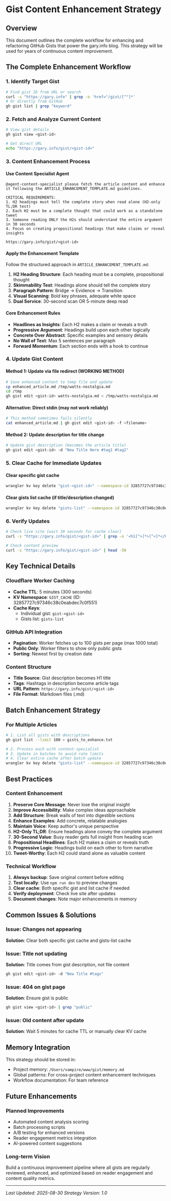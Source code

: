 # Gist Content Enhancement Strategy

## Overview
This document outlines the complete workflow for enhancing and refactoring GitHub Gists that power the gary.info blog. This strategy will be used for years of continuous content improvement.

## The Complete Enhancement Workflow

### 1. Identify Target Gist
```bash
# Find gist ID from URL or search
curl -s "https://gary.info" | grep -o 'href="/gist/[^"]*'
# Or directly from GitHub
gh gist list | grep "keyword"
```

### 2. Fetch and Analyze Current Content
```bash
# View gist details
gh gist view <gist-id>

# Get direct URL
echo "https://gary.info/gist/<gist-id>"
```

### 3. Content Enhancement Process

#### Use Content Specialist Agent
```
@agent-content-specialist please fetch the article content and enhance it following the ARTICLE_ENHANCEMENT_TEMPLATE.md guidelines. 

CRITICAL REQUIREMENTS:
1. H2 headings must tell the complete story when read alone (H2-only TL;DR test)
2. Each H2 must be a complete thought that could work as a standalone tweet
3. Someone reading ONLY the H2s should understand the entire argument in 30 seconds
4. Focus on creating propositional headings that make claims or reveal insights

https://gary.info/gist/<gist-id>
```

#### Apply the Enhancement Template
Follow the structured approach in `ARTICLE_ENHANCEMENT_TEMPLATE.md`:

1. **H2 Heading Structure**: Each heading must be a complete, propositional thought
2. **Skimmability Test**: Headings alone should tell the complete story
3. **Paragraph Pattern**: Bridge → Evidence → Transition
4. **Visual Scanning**: Bold key phrases, adequate white space
5. **Dual Service**: 30-second scan OR 5-minute deep read

#### Core Enhancement Rules
- **Headlines as Insights**: Each H2 makes a claim or reveals a truth
- **Progressive Argument**: Headings build upon each other logically  
- **Concrete Over Abstract**: Specific examples and sensory details
- **No Wall of Text**: Max 5 sentences per paragraph
- **Forward Momentum**: Each section ends with a hook to continue

### 4. Update Gist Content

#### Method 1: Update via file redirect (WORKING METHOD)
```bash
# Save enhanced content to temp file and update
cp enhanced_article.md /tmp/watts-nostalgia.md
cd /tmp
gh gist edit <gist-id> watts-nostalgia.md < /tmp/watts-nostalgia.md
```

#### Alternative: Direct stdin (may not work reliably)
```bash
# This method sometimes fails silently
cat enhanced_article.md | gh gist edit <gist-id> -f <filename>
```

#### Method 2: Update description for title change
```bash
# Update gist description (becomes the article title)
gh gist edit <gist-id> -d "New Title Here #tag1 #tag2"
```

### 5. Clear Cache for Immediate Updates

#### Clear specific gist cache
```bash
wrangler kv key delete "gist-<gist-id>" --namespace-id 32857727c97346c38c0eabdec7c0f551 --remote
```

#### Clear gists list cache (if title/description changed)
```bash
wrangler kv key delete "gists-list" --namespace-id 32857727c97346c38c0eabdec7c0f551 --remote
```

### 6. Verify Updates
```bash
# Check live site (wait 30 seconds for cache clear)
curl -s "https://gary.info/gist/<gist-id>" | grep -o '<h1[^>]*>[^<]*</h1>'

# Check content preview
curl -s "https://gary.info/gist/<gist-id>" | head -50
```

## Key Technical Details

### Cloudflare Worker Caching
- **Cache TTL**: 5 minutes (300 seconds)
- **KV Namespace**: `GIST_CACHE` (ID: 32857727c97346c38c0eabdec7c0f551)
- **Cache Keys**: 
  - Individual gist: `gist-<gist-id>`
  - Gists list: `gists-list`

### GitHub API Integration
- **Pagination**: Worker fetches up to 100 gists per page (max 1000 total)
- **Public Only**: Worker filters to show only public gists
- **Sorting**: Newest first by creation date

### Content Structure
- **Title Source**: Gist description becomes H1 title
- **Tags**: Hashtags in description become article tags
- **URL Pattern**: `https://gary.info/gist/<gist-id>`
- **File Format**: Markdown files (.md)

## Batch Enhancement Strategy

### For Multiple Articles
```bash
# 1. List all gists with descriptions
gh gist list --limit 100 > gists_to_enhance.txt

# 2. Process each with content-specialist
# 3. Update in batches to avoid rate limits
# 4. Clear entire cache after batch update
wrangler kv key delete "gists-list" --namespace-id 32857727c97346c38c0eabdec7c0f551 --remote
```

## Best Practices

### Content Enhancement
1. **Preserve Core Message**: Never lose the original insight
2. **Improve Accessibility**: Make complex ideas approachable
3. **Add Structure**: Break walls of text into digestible sections
4. **Enhance Examples**: Add concrete, relatable analogies
5. **Maintain Voice**: Keep author's unique perspective
6. **H2-Only TL;DR**: Ensure headings alone convey the complete argument
7. **30-Second Value**: Busy reader gets full insight from heading scan
8. **Propositional Headlines**: Each H2 makes a claim or reveals truth
9. **Progressive Logic**: Headings build on each other to form narrative
10. **Tweet-Worthy**: Each H2 could stand alone as valuable content

### Technical Workflow
1. **Always backup**: Save original content before editing
2. **Test locally**: Use `npm run dev` to preview changes
3. **Clear cache**: Both specific gist and list cache if needed
4. **Verify deployment**: Check live site after updates
5. **Document changes**: Note major enhancements in memory

## Common Issues & Solutions

### Issue: Changes not appearing
**Solution**: Clear both specific gist cache and gists-list cache

### Issue: Title not updating
**Solution**: Title comes from gist description, not file content
```bash
gh gist edit <gist-id> -d "New Title #tags"
```

### Issue: 404 on gist page
**Solution**: Ensure gist is public
```bash
gh gist view <gist-id> | grep "public"
```

### Issue: Old content after update
**Solution**: Wait 5 minutes for cache TTL or manually clear KV cache

## Memory Integration

This strategy should be stored in:
- Project memory: `/Users/vampire/www/gist/memory.md`
- Global patterns: For cross-project content enhancement techniques
- Workflow documentation: For team reference

## Future Enhancements

### Planned Improvements
- Automated content analysis scoring
- Batch processing scripts
- A/B testing for enhanced versions
- Reader engagement metrics integration
- AI-powered content suggestions

### Long-term Vision
Build a continuous improvement pipeline where all gists are regularly reviewed, enhanced, and optimized based on reader engagement and content quality metrics.

---

*Last Updated: 2025-08-30*
*Strategy Version: 1.0*
